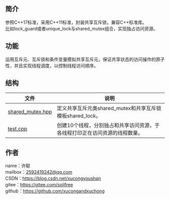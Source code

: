 ## 简介
参照C++17标准，采用C++11标准，封装共享互斥锁，兼容C++标准库。  
比如lock_guard或者unique_lock与shared_mutex组合，实现独占访问资源。

## 功能
运用互斥元、互斥锁和条件变量模拟共享互斥元，保证共享状态的访问操作的原子性，并且实现线程调度，以控制线程访问顺序。

## 结构
文件|说明
-|-
[shared_mutex.hpp](shared_mutex.hpp)|定义共享互斥元类shared_mutex和共享互斥锁模板shared_lock。
[test.cpp](test.cpp)|创建10个线程，分别独占和共享访问资源，于各线程打印正在访问资源的线程数量。

## 作者
name：许聪  
mailbox：2592419242@qq.com  
CSDN：https://blog.csdn.net/xucongyoushan  
gitee：https://gitee.com/solifree  
github：https://github.com/xucongandxuchong
